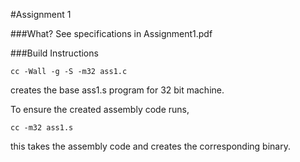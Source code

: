 #Assignment 1

###What?
See specifications in Assignment1.pdf

###Build Instructions

```
cc -Wall -g -S -m32 ass1.c
```
creates the base ass1.s program for 32 bit machine.

To ensure the created assembly code runs, 

```
cc -m32 ass1.s
```
this takes the assembly code and creates the corresponding binary.
